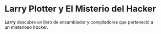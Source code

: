 # Larry Plotter y El Misterio del Hacker

**Larry** descubre un libro de ensamblador y compiladores que perteneció a un misterioso *hacker*.
